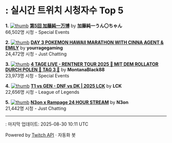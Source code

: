# : 실시간 트위치 시청자수 Top 5

**1.** [![thumb](https://static-cdn.jtvnw.net/previews-ttv/live_user_kato_junichi0817-320x180.jpg)](https://twitch.tv/加藤純一うん〇ちゃん)
**[第5回 加藤純一万博](https://twitch.tv/加藤純一うん〇ちゃん)** by **加藤純一うん〇ちゃん**<br>66,502명 시청  - Special Events

**2.** [![thumb](https://static-cdn.jtvnw.net/previews-ttv/live_user_yourragegaming-320x180.jpg)](https://twitch.tv/yourragegaming)
**[DAY 3 POKEMON HAWAII MARATHON WITH CINNA AGENT & EMILY](https://twitch.tv/yourragegaming)** by **yourragegaming**<br>24,472명 시청  - Just Chatting

**3.** [![thumb](https://static-cdn.jtvnw.net/previews-ttv/live_user_montanablack88-320x180.jpg)](https://twitch.tv/MontanaBlack88)
**[4 TAGE LIVE - RENTNER TOUR 2025 🤏 MIT DEM ROLLATOR DURCH POLEN 🤏 TAG 3 🤏](https://twitch.tv/MontanaBlack88)** by **MontanaBlack88**<br>23,973명 시청  - Special Events

**4.** [![thumb](https://static-cdn.jtvnw.net/previews-ttv/live_user_lck-320x180.jpg)](https://twitch.tv/LCK)
**[T1 vs GEN - DNF vs DK | 2025 LCK](https://twitch.tv/LCK)** by **LCK**<br>22,656명 시청  - League of Legends

**5.** [![thumb](https://static-cdn.jtvnw.net/previews-ttv/live_user_n3on-320x180.jpg)](https://twitch.tv/N3on)
**[N3on x Rampage 24 HOUR STREAM](https://twitch.tv/N3on)** by **N3on**<br>21,442명 시청  - Just Chatting


---
: 마지막 업데이트: 2025-08-30 10:11 UTC

Powered by [Twitch API](https://dev.twitch.tv/docs/api/reference) · 자동화 봇